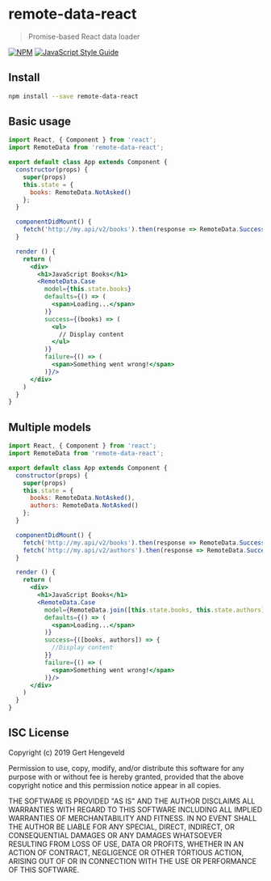 # remote-data-react

>  Promise-based React data loader

[![NPM](https://img.shields.io/npm/v/remote-data-react.svg)](https://www.npmjs.com/package/remote-data-react) [![JavaScript Style Guide](https://img.shields.io/badge/code_style-standard-brightgreen.svg)](https://standardjs.com)

## Install

```bash
npm install --save remote-data-react
```

## Basic usage

```jsx
import React, { Component } from 'react';
import RemoteData from 'remote-data-react';

export default class App extends Component {
  constructor(props) {
    super(props)
    this.state = {
      books: RemoteData.NotAsked()
    };
  }

  componentDidMount() {
    fetch('http://my.api/v2/books').then(response => RemoteData.Success(response.data));
  }

  render () {
    return (
      <div>
        <h1>JavaScript Books</h1>
        <RemoteData.Case
          model={this.state.books}
          defaults={() => (
            <span>Loading...</span>
          )}
          success={(books) => (
            <ul>
              // Display content
            </ul>
          )}
          failure={() => (
            <span>Something went wrong!</span>
          )}/>
      </div>
    )
  }
}
```

## Multiple models

```jsx
import React, { Component } from 'react';
import RemoteData from 'remote-data-react';

export default class App extends Component {
  constructor(props) {
    super(props)
    this.state = {
      books: RemoteData.NotAsked(),
      authors: RemoteData.NotAsked()
    };
  }

  componentDidMount() {
    fetch('http://my.api/v2/books').then(response => RemoteData.Success(response.data));
    fetch('http://my.api/v2/authors').then(response => RemoteData.Success(response.data));
  }

  render () {
    return (
      <div>
        <h1>JavaScript Books</h1>
        <RemoteData.Case
          model={RemoteData.join([this.state.books, this.state.authors])}
          defaults={() => (
            <span>Loading...</span>
          )}
          success={([books, authors]) => {
            //Display content
          }}
          failure={() => (
            <span>Something went wrong!</span>
          )}/>
      </div>
    )
  }
}
```

## ISC License

Copyright (c) 2019 Gert Hengeveld

Permission to use, copy, modify, and/or distribute this software for any
purpose with or without fee is hereby granted, provided that the above
copyright notice and this permission notice appear in all copies.

THE SOFTWARE IS PROVIDED "AS IS" AND THE AUTHOR DISCLAIMS ALL WARRANTIES
WITH REGARD TO THIS SOFTWARE INCLUDING ALL IMPLIED WARRANTIES OF
MERCHANTABILITY AND FITNESS. IN NO EVENT SHALL THE AUTHOR BE LIABLE FOR
ANY SPECIAL, DIRECT, INDIRECT, OR CONSEQUENTIAL DAMAGES OR ANY DAMAGES
WHATSOEVER RESULTING FROM LOSS OF USE, DATA OR PROFITS, WHETHER IN AN
ACTION OF CONTRACT, NEGLIGENCE OR OTHER TORTIOUS ACTION, ARISING OUT OF
OR IN CONNECTION WITH THE USE OR PERFORMANCE OF THIS SOFTWARE.
